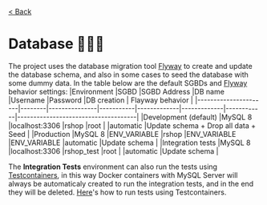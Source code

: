[< Back](../README.md)

# Database :game_die::game_die::game_die:

The project uses the database migration tool [Flyway](https://flywaydb.org/) to create and update the database schema, and also in some cases to seed the database with some dummy data. In the table below are the default SGBDs and [Flyway](https://flywaydb.org/) behavior settings:
|Environment           |SGBD    |SGBD Address   |DB name    |Username     |Password     |DB creation | Flayway behavior                    |
|----------------------|--------|---------------|-----------|-------------|-------------|------------|-------------------------------------|
|Development (default) |MySQL 8 |localhost:3306 |rshop      |root         |             |automatic   |Update schema + Drop all data + Seed |
|Production            |MySQL 8 |ENV_VARIABLE   |rshop      |ENV_VARIABLE |ENV_VARIABLE |automatic   |Update schema                        |
|Integration tests     |MySQL 8 |localhost:3306 |rshop_test |root         |             |automatic   |Update schema                        |

The **Integration Tests** environment can also run the tests using [Testcontainers](https://www.testcontainers.org), in this way Docker containers with MySQL Server will always be automaticaly created to run the integration tests, and in the end they will be deleted. [Here](../docs/TESTCONTAINERS.md)'s how to run tests using Testcontainers.
